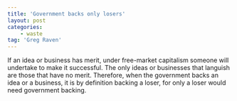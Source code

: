 ```yaml
---
title: 'Government backs only losers'
layout: post
categories:
    - waste
tag: 'Greg Raven'
---
```


If an idea or business has merit, under free-market capitalism someone will undertake to make it successful. The only ideas or businesses that languish are those that have no merit. Therefore, when the government backs an idea or a business, it is by definition backing a loser, for only a loser would need government backing.